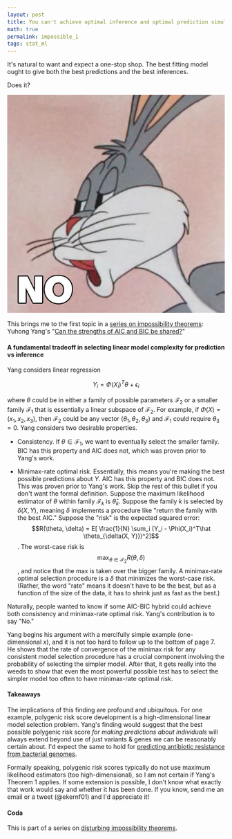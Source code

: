 ```yaml
---
layout: post
title: You can't achieve optimal inference and optimal prediction simultaneously.
math: true
permalink: impossible_1
tags: stat_ml
---
```


It's natural to want and expect a one-stop shop. The best fitting model ought to give both the best predictions and the best inferences. 

Does it?

![The meme where Bugs Bunny smugly says "No."](images/BugsBunnyNo.jpg)

This brings me to the first topic in a [series on impossibility theorems](impossible_0): Yuhong Yang's "[Can the strengths of AIC and BIC be shared?](http://users.stat.umn.edu/~yangx374/papers/Pre-Print_2003-10_Biometrika.pdf)"

#### A fundamental tradeoff in selecting linear model complexity for prediction vs inference

Yang considers linear regression

$$Y_i = \Phi(X_i)^T\theta + \epsilon_i$$

where $\theta$ could be in either a family of possible parameters $\mathcal F_2$ or a smaller family $\mathcal F_1$ that is essentially a linear subspace of $\mathcal F_2$. For example, if $\Phi(X) = (x_1, x_2, x_3)$, then $\mathcal F_2$ could be any vector $(\theta_1, \theta_2, \theta_3)$ and $\mathcal F_1$ could require $\theta_3=0$.  Yang considers two desirable properties. 

- Consistency. If $\theta \in \mathcal F_1$, we want to eventually select the smaller family. BIC has this property and AIC does not, which was proven prior to Yang's work.

- Minimax-rate optimal risk. Essentially, this means you're making the best possible predictions about $Y$. AIC has this property and BIC does not. This was proven prior to Yang's work. Skip the rest of this bullet if you don't want the formal definition. Suppose the maximum likelihood estimator of $\theta$ within family $\mathcal F_k$ is $\hat \theta_k$. Suppose the family $k$ is selected by $\delta(X, Y)$, meaning $\delta$ implements a procedure like "return the family with the best AIC." Suppose the "risk" is the expected squared error: 
$$R(\theta, \delta) = E[ \frac{1}{N} \sum_i (Y_i - \Phi(X_i)^T\hat \theta_{\delta(X, Y)})^2]$$
. The worst-case risk is 
$$\max_{\theta\in \mathcal F_2} R(\theta, \delta)$$
, and notice that the max is taken over the bigger family. A minimax-rate optimal selection procedure is a $\delta$ that minimizes the worst-case risk. (Rather, the word "rate" means it doesn't have to be the best, but as a function of the size of the data, it has to shrink just as fast as the best.) 

Naturally, people wanted to know if some AIC-BIC hybrid could achieve both consistency and minimax-rate optimal risk. Yang's contribution is to say "No."

Yang begins his argument with a mercifully simple example (one-dimensional $x$), and it is not too hard to follow up to the bottom of page 7. He shows that the rate of convergence of the minimax risk for any consistent model selection procedure has a crucial component involving the probability of selecting the simpler model. After that, it gets really into the weeds to show that even the most powerful possible test has to select the simpler model too often to have minimax-rate optimal risk. 

#### Takeaways

The implications of this finding are profound and ubiquitous. For one example, polygenic risk score development is a high-dimensional linear model selection problem. Yang's finding would suggest that the best possible polygenic risk score *for making predictions about individuals* will always extend beyond use of just variants & genes we can be reasonably certain about. I'd expect the same to hold for [predicting antibiotic resistance from bacterial genomes](https://www.dayzerodiagnostics.com/). 

Formally speaking, polygenic risk scores typically do not use maximum likelihood estimators (too high-dimensional), so I am not certain if Yang's Theorem 1 applies. If some extension is possible, I don't know what exactly that work would say and whether it has been done. If you know, send me an email or a tweet (@ekernf01) and I'd appreciate it! 


#### Coda

This is part of a series on [disturbing impossibility theorems](impossible_0).
